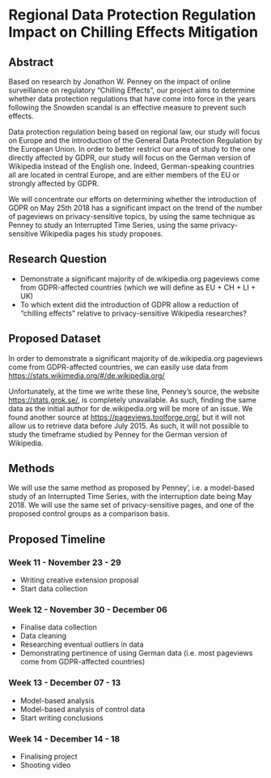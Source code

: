 # Regional Data Protection Regulation Impact on Chilling Effects Mitigation

## Abstract

Based on research by Jonathon W. Penney on the impact of online surveillance on regulatory “Chilling Effects”, our project aims to determine whether data protection regulations that have come into force in the years following the Snowden scandal is an effective measure to prevent such effects.

Data protection regulation being based on regional law, our study will focus on Europe and the introduction of the General Data Protection Regulation by the European Union. In order to better restrict our area of study to the one directly affected by GDPR, our study will focus on the German version of Wikipedia instead of the English one. Indeed, German-speaking countries all are located in central Europe, and are either members of the EU or strongly affected by GDPR.

We will concentrate our efforts on determining whether the introduction of GDPR on May 25th 2018 has a significant impact on the trend of the number of pageviews on privacy-sensitive topics, by using the same technique as Penney to study an Interrupted Time Series, using the same privacy-sensitive Wikipedia pages his study proposes.

## Research Question

- Demonstrate a significant majority of de.wikipedia.org pageviews come from GDPR-affected countries (which we will define as EU + CH + LI + UK)
- To which extent did the introduction of GDPR allow a reduction of “chilling effects” relative to privacy-sensitive Wikipedia researches?

## Proposed Dataset

In order to demonstrate a significant majority of de.wikipedia.org pageviews come from GDPR-affected countries, we can easily use data from https://stats.wikimedia.org/#/de.wikipedia.org/

Unfortunately, at the time we write these line, Penney’s source, the website https://stats.grok.se/, is completely unavailable. As such, finding the same data as the initial author for de.wikipedia.org will be more of an issue. We found another source at https://pageviews.toolforge.org/, but it will not allow us to retrieve data before July 2015. As such, it will not possible to study the timeframe studied by Penney for the German version of Wikipedia.

## Methods

We will use the same method as proposed by Penney’, i.e. a model-based study of an Interrupted Time Series, with the interruption date being May 2018. We will use the same set of privacy-sensitive pages, and one of the proposed control groups as a comparison basis.

## Proposed Timeline
### Week 11 - November 23 - 29
- Writing creative extension proposal
- Start data collection

### Week 12 - November 30 - December 06
- Finalise data collection
- Data cleaning
- Researching eventual outliers in data
- Demonstrating pertinence of using German data (i.e. most pageviews come from GDPR-affected countries)

### Week 13 - December 07 - 13
- Model-based analysis
- Model-based analysis of control data
- Start writing conclusions

### Week 14 - December 14 - 18
- Finalising project
- Shooting video
